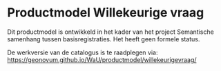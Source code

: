 # Productmodel Willekeurige vraag

Dit productmodel is ontwikkeld in het kader van het project Semantische samenhang tussen basisregistraties. Het heeft geen formele status.

De werkversie van de catalogus is te raadplegen via: https://geonovum.github.io/WaU/productmodel/willekeurigevraag/
